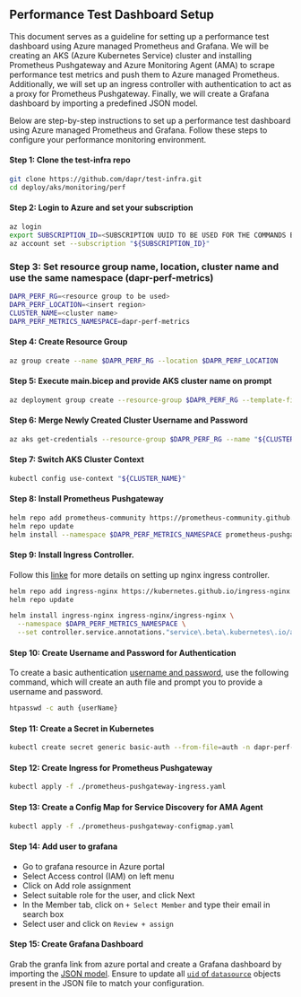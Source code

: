 ## Performance Test Dashboard Setup

This document serves as a guideline for setting up a performance test dashboard using Azure managed Prometheus and Grafana. We will be creating an AKS (Azure Kubernetes Service) cluster and installing Prometheus Pushgateway and Azure Monitoring Agent (AMA) to scrape performance test metrics and push them to Azure managed Prometheus. Additionally, we will set up an ingress controller with authentication to act as a proxy for Prometheus Pushgateway. Finally, we will create a Grafana dashboard by importing a predefined JSON model.

Below are step-by-step instructions to set up a performance test dashboard using Azure managed Prometheus and Grafana. Follow these steps to configure your performance monitoring environment.

#### Step 1: Clone the test-infra repo

```bash
git clone https://github.com/dapr/test-infra.git
cd deploy/aks/monitoring/perf
```

#### Step 2: Login to Azure and set your subscription

```bash
az login
export SUBSCRIPTION_ID=<SUBSCRIPTION UUID TO BE USED FOR THE COMMANDS BELLOW>
az account set --subscription "${SUBSCRIPTION_ID}"
```

### Step 3: Set resource group name, location, cluster name and use the same namespace (dapr-perf-metrics)

```bash
DAPR_PERF_RG=<resource group to be used>  
DAPR_PERF_LOCATION=<insert region>  
CLUSTER_NAME=<cluster name>
DAPR_PERF_METRICS_NAMESPACE=dapr-perf-metrics
```

#### Step 4: Create Resource Group
```bash
az group create --name $DAPR_PERF_RG --location $DAPR_PERF_LOCATION
```

#### Step 5: Execute main.bicep and provide AKS cluster name on prompt

```bash
az deployment group create --resource-group $DAPR_PERF_RG --template-file main.bicep --parameters clusterName="${CLUSTER_NAME}"
```

#### Step 6: Merge Newly Created Cluster Username and Password

```bash
az aks get-credentials --resource-group $DAPR_PERF_RG --name "${CLUSTER_NAME}"
```

#### Step 7: Switch AKS Cluster Context

```bash
kubectl config use-context "${CLUSTER_NAME}"
```

#### Step 8: Install Prometheus Pushgateway

```bash
helm repo add prometheus-community https://prometheus-community.github.io/helm-charts
helm repo update
helm install --namespace $DAPR_PERF_METRICS_NAMESPACE prometheus-pushgateway prometheus-community/prometheus-pushgateway
```

#### Step 9: Install Ingress Controller. 

Follow this [linke](https://learn.microsoft.com/en-us/azure/aks/ingress-basic?tabs=azure-cli#basic-configuration) for more details on setting up nginx ingress controller.

```bash
helm repo add ingress-nginx https://kubernetes.github.io/ingress-nginx
helm repo update

helm install ingress-nginx ingress-nginx/ingress-nginx \
  --namespace $DAPR_PERF_METRICS_NAMESPACE \
  --set controller.service.annotations."service\.beta\.kubernetes\.io/azure-load-balancer-health-probe-request-path"=/healthz
```

#### Step 10: Create Username and Password for Authentication

To create a basic authentication [username and password](https://kubernetes.github.io/ingress-nginx/examples/auth/basic/), use the following command, which will create an auth file and prompt you to provide a username and password.

```bash
htpasswd -c auth {userName}
```

#### Step 11: Create a Secret in Kubernetes

```bash
kubectl create secret generic basic-auth --from-file=auth -n dapr-perf-metrics
```

#### Step 12: Create Ingress for Prometheus Pushgateway

```bash
kubectl apply -f ./prometheus-pushgateway-ingress.yaml
```

#### Step 13: Create a Config Map for Service Discovery for AMA Agent

```bash
kubectl apply -f ./prometheus-pushgateway-configmap.yaml
```

#### Step 14: Add user to grafana

- Go to grafana resource in Azure portal
- Select Access control (IAM) on left menu
- Click on Add role assignment
- Select suitable role for the user, and click Next
- In the Member tab, click on `+ Select Member` and type their email in search box
- Select user and click on `Review + assign`

#### Step 15: Create Grafana Dashboard

Grab the granfa link from azure portal and create a Grafana dashboard by importing the [JSON model](https://github.com/dapr/dapr/blob/78b7271f015fa935fd59299357787f3e86861300/tests/grafana/grafana-perf-test-dashboard.json). Ensure to update all [`uid` of `datasource`](https://github.com/dapr/dapr/blob/78b7271f015fa935fd59299357787f3e86861300/tests/grafana/grafana-perf-test-dashboard.json#L41) objects present in the JSON file to match your configuration.
